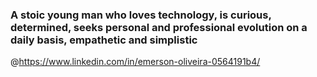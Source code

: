### A stoic young man who loves technology, is curious, determined, seeks personal and professional evolution on a daily basis, empathetic and simplistic



@https://www.linkedin.com/in/emerson-oliveira-0564191b4/

